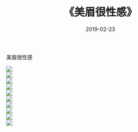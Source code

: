 ﻿---
layout: post
title:  《美眉很性感》
date:   2019-02-23
img: http://img.660000.xyz/Sharelink/性感/2019/美眉很性感/000.jpg
categories: [美女, 清纯, 唯美]
---

美眉很性感

  ![](http://img.660000.xyz/Sharelink/性感/2019/美眉很性感/001.jpg) <br> ![](http://img.660000.xyz/Sharelink/性感/2019/美眉很性感/002.jpg) <br> ![](http://img.660000.xyz/Sharelink/性感/2019/美眉很性感/003.jpg) <br> ![](http://img.660000.xyz/Sharelink/性感/2019/美眉很性感/004.jpg) <br> ![](http://img.660000.xyz/Sharelink/性感/2019/美眉很性感/005.jpg) <br> ![](http://img.660000.xyz/Sharelink/性感/2019/美眉很性感/006.jpg) <br> ![](http://img.660000.xyz/Sharelink/性感/2019/美眉很性感/007.jpg) <br> ![](http://img.660000.xyz/Sharelink/性感/2019/美眉很性感/008.jpg) <br> ![](http://img.660000.xyz/Sharelink/性感/2019/美眉很性感/009.jpg) <br> ![](http://img.660000.xyz/Sharelink/性感/2019/美眉很性感/010.jpg) <br>